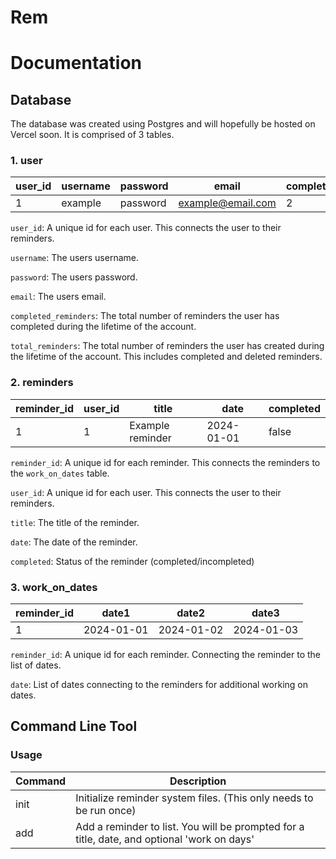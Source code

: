 # Rem

# Documentation

## Database

The database was created using Postgres and will hopefully be hosted on Vercel soon. It is comprised of 3 tables.

### 1. user

| user_id | username | password | email             | completed_reminders | total_reminders |
| ------- | -------- | -------- | ----------------- | ------------------- | --------------- |
| 1       | example  | password | example@email.com | 2                   | 6               |

`user_id`: A unique id for each user. This connects the user to their reminders.

`username`: The users username.

`password`: The users password.

`email`: The users email.

`completed_reminders`: The total number of reminders the user has completed during the lifetime of the account.

`total_reminders`: The total number of reminders the user has created during the lifetime of the account. This includes completed and deleted reminders.

### 2. reminders

| reminder_id | user_id | title | date | completed |
| ----------- | ------- | ----- | ---- | --------- |
| 1            | 1        | Example reminder      | 2024-01-01     | false          |

`reminder_id`: A unique id for each reminder. This connects the reminders to the `work_on_dates` table.

`user_id`: A unique id for each user. This connects the user to their reminders.

`title`: The title of the reminder.

`date`: The date of the reminder.

`completed`: Status of the reminder (completed/incompleted)

### 3. work_on_dates

| reminder_id | date1 | date2 | date3 |
| ----------- | ----- | ----- | ----- |
| 1           | 2024-01-01      | 2024-01-02      | 2024-01-03      |

`reminder_id`: A unique id for each reminder. Connecting the reminder to the list of dates.

`date`: List of dates connecting to the reminders for additional working on dates.

## Command Line Tool

### Usage

| Command | Description                                                                                 |
| ------- | ------------------------------------------------------------------------------------------- |
| init    | Initialize reminder system files. (This only needs to be run once)                          |
| add     | Add a reminder to list. You will be prompted for a title, date, and optional 'work on days' |
